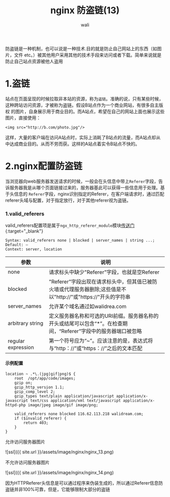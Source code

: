 ﻿---
layout: post
title: nginx 防盗链(13)  #标题
tagline: nginx 防盗链配置
category: nginx      #分类
author: wali    #作者
tag: nginx     #标签
ghurl:        #github url
ghurl_zip:    #github zip下载
comments: true

post_nav: ["1.盗链","2.nginx配置防盗链"]
group_tag: nginx教程
---

防盗链是一种机制，也可以说是一种技术.目的就是防止自己网站上的东西（如图片，文件 etc。）被其他用户采用其他的技术手段来访问或者下载。简单来说就是防止自己站点资源被他人盗用

# 1.盗链

站点在页面呈现的时候拉取非本站的资源，称为`盗链`。准确的说，只有某些时候，这种跨站访问资源，才被称为盗链。假设B站点作为一个商业网站，有很多自主版权
的图片，自身展示用于商业目的。而A站点，希望在自己的网站上面也展示这些图片，直接使用：
	
	<img src="http://b.com/photo.jpg"/>
	
这样，大量的客户端在访问A站点时，实际上消耗了B站点的流量，而A站点却从中达成商业目的。从而不劳而获。这样的A站点着实令B站点不快的。

# 2.nginx配置防盗链

当浏览器向web服务器发送请求的时候，一般会在头信息中带上`Referer`字段，告诉服务器我是从哪个页面链接过来的，服务器基此可以获得一些信息用于处理。基于头信息的
`Referer`字段，nginx识别指定的Referer，在客户端请求时，通过匹配referer头域与配置，对于指定放行，对于其他referer视为盗链。


### 1.valid_referers

valid_referers配置项是属于`ngx_http_referer_module`模块[传送门](http://nginx.org/en/docs/http/ngx_http_referer_module.html "http://nginx.org/en/docs/http/ngx_http_referer_module.html"){:target="_blank"}

```nginx
Syntax:	valid_referers none | blocked | server_names | string ...;
Default: —
Context: server, location
```

|参数|说明|
-|-
none|请求标头中缺少"Referer"字段，也就是空Referer|
blocked|"Referer"字段出现在请求标头中，但其值已被防火墙或代理服务器删除;这些值是不以"http://"或"https://"开头的字符串|
server_names|允许某个域名通过如walidrea.com|
arbitrary string|定义服务器名称和可选的URI前缀。服务器名称的开头或结尾可以包含“*”。在检查期间，“Referer”字段中的服务器端口被忽略|
regular expression|第一个符号应为“~”。应该注意的是，表达式将与“http：//”或“https：//”之后的文本匹配|

#### 示例配置

```nginx
location ~ .*\.(jpg|gif|png)$ {
	root  /opt/app/code/images;
	gzip on;
	gzip_http_version 1.1;
	gzip_comp_level 2;
	gzip_types text/plain application/javascript application/x-javascript text/css application/xml text/javascript application/x-httpd-php image/jpeg image/gif image/png;

	valid_referers none blocked 116.62.113.218 walidream.com;
	if ($invalid_referer) {
		return 403;
	}	
}
```

允许访问服务器图片

![ssl]({{ site.url }}/assets/image/nginx/nginx_13.png)

不允许访问服务器图片

![ssl]({{ site.url }}/assets/image/nginx/nginx_14.png)

因为HTTPReferer头信息是可以通过程序来伪装生成的，所以通过Referer信息防盗链并非100%可靠，但是，它能够限制大部分的盗链

















































